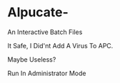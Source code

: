 # Alpucate-
An Interactive Batch Files

It Safe, I Did'nt Add A Virus To APC.

Maybe Useless?

Run In Administrator Mode


